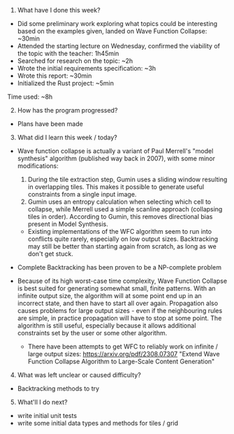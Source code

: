 1. What have I done this week?

- Did some preliminary work exploring what topics could be interesting based on the examples given,
  landed on Wave Function Collapse: ~30min
- Attended the starting lecture on Wednesday, confirmed the viability of the topic with the teacher: 1h45min
- Searched for research on the topic: ~2h
- Wrote the initial requirements specification: ~3h
- Wrote this report: ~30min
- Initialized the Rust project: ~5min

Time used: ~8h

2. How has the program progressed?

- Plans have been made

3. What did I learn this week / today?

- Wave function collapse is actually a variant of Paul Merrell's "model synthesis" algorithm (published way back in 2007), with some minor modifications:

  1. During the tile extraction step, Gumin uses a sliding window resulting in overlapping tiles. This makes it possible to generate useful constraints from a single input image.
  2. Gumin uses an entropy calculation when selecting which cell to collapse, while Merrell used a simple scanline approach (collapsing tiles in order). According to Gumin, this removes directional bias present in Model Synthesis.

  - Existing implementations of the WFC algorithm seem to run into conflicts quite rarely, especially on low output sizes. Backtracking may still be better than starting again from scratch, as long as we don't get stuck.

- Complete Backtracking has been proven to be a NP-complete problem

- Because of its high worst-case time complexity, Wave Function Collapse is best suited for generating somewhat small, finite patterns.
  With an infinite output size, the algorithm will at some point end up in an incorrect state, and then have to start all over again. Propagation also causes problems for large output sizes - even if the neighbouring rules are simple, in practice propagation will have to stop at some point. The algorithm is still useful, especially because it allows additional constraints set by the user or some other algorithm.
  - There have been attempts to get WFC to reliably work on infinite / large output sizes:
    https://arxiv.org/pdf/2308.07307 "Extend Wave Function Collapse Algorithm to Large-Scale Content Generation"

4. What was left unclear or caused difficulty?

- Backtracking methods to try

5. What'll I do next?

- write initial unit tests
- write some initial data types and methods for tiles / grid
